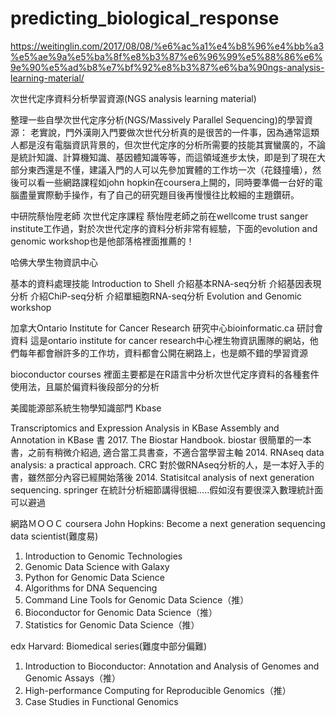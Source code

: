 # predicting_biological_response

https://weitinglin.com/2017/08/08/%e6%ac%a1%e4%b8%96%e4%bb%a3%e5%ae%9a%e5%ba%8f%e8%b3%87%e6%96%99%e5%88%86%e6%9e%90%e5%ad%b8%e7%bf%92%e8%b3%87%e6%ba%90ngs-analysis-learning-material/

次世代定序資料分析學習資源(NGS analysis learning material)

整理一些自學次世代定序分析(NGS/Massively Parallel Sequencing)的學習資源：
老實說，門外漢剛入門要做次世代分析真的是很苦的一件事，因為通常這類人都是沒有電腦資訊背景的，但次世代定序的分析所需要的技能其實蠻廣的，不論是統計知識、計算機知識、基因體知識等等，而這領域進步太快，即是到了現在大部分東西還是不懂，建議入門的人可以先參加實體的工作坊一次（花錢撞墻），然後可以看一些網路課程如john hopkin在coursera上開的，同時要準備一台好的電腦盡量實際動手操作，有了自己的研究題目後再慢慢往比較細的主題鑽研。

中研院蔡怡陞老師 次世代定序課程
蔡怡陞老師之前在wellcome trust sanger institute工作過，對於次世代定序的資料分析非常有經驗，下面的evolution and genomic workshop也是他部落格裡面推薦的！

哈佛大學生物資訊中心

基本的資料處理技能 Introduction to Shell
介紹基本RNA-seq分析
介紹基因表現分析
介紹ChiP-seq分析
介紹單細胞RNA-seq分析
Evolution and Genomic workshop

加拿大Ontario Institute for Cancer Research 研究中心bioinformatic.ca 研討會資料
這是ontario institute for cancer research中心裡生物資訊團隊的網站，他們每年都會辦許多的工作坊，資料都會公開在網路上，也是頗不錯的學習資源

bioconductor courses
裡面主要都是在R語言中分析次世代定序資料的各種套件使用法，且屬於偏資料後段部分的分析

美國能源部系統生物學知識部門 Kbase

Transcriptomics and Expression Analysis in KBase
Assembly and Annotation in KBase
書
2017. The Biostar Handbook. biostar
很簡單的一本書，之前有稍微介紹過, 適合當工具書查，不適合當學習主軸
2014. RNAseq data analysis: a practical approach. CRC
對於做RNAseq分析的人，是一本好入手的書，雖然部分內容已經開始落後
2014. Statisitcal analysis of next generation sequencing. springer
在統計分析細節講得很細…..假如沒有要很深入數理統計面可以避過

網路ＭＯＯＣ
coursera
John Hopkins: Become a next generation sequencing data scientist(難度易)
1. Introduction to Genomic Technologies
2. Genomic Data Science with Galaxy
3. Python for Genomic Data Science
4. Algorithms for DNA Sequencing
5. Command Line Tools for Genomic Data Science（推）
6. Bioconductor for Genomic Data Science（推）
7. Statistics for Genomic Data Science（推）

edx
Harvard: Biomedical series(難度中部分偏難)
1. Introduction to Bioconductor: Annotation and Analysis of Genomes and Genomic Assays（推）
2. High-performance Computing for Reproducible Genomics（推）
3. Case Studies in Functional Genomics
